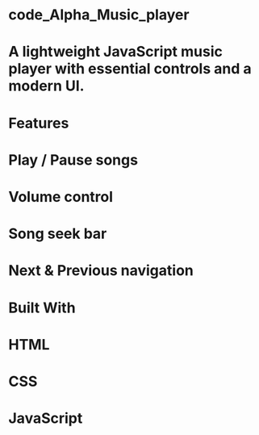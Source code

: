 ﻿# code_Alpha_Music_player
# A lightweight JavaScript music player with essential controls and a modern UI.

# Features

# Play / Pause songs

# Volume control

# Song seek bar

# Next & Previous navigation

# Built With

# HTML

# CSS

# JavaScript
